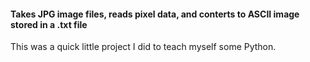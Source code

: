 
#### Takes JPG image files, reads pixel data, and conterts to ASCII image stored in a .txt file

This was a quick little project I did to teach myself some Python.
